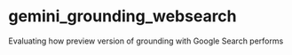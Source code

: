 # gemini_grounding_websearch
Evaluating how preview version of grounding with Google Search performs
